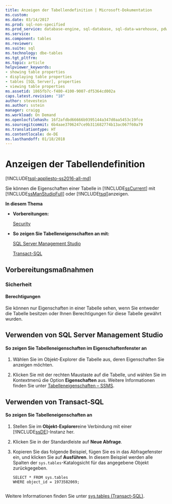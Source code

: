 ```yaml
---
title: Anzeigen der Tabellendefinition | Microsoft-Dokumentation
ms.custom: 
ms.date: 03/14/2017
ms.prod: sql-non-specified
ms.prod_service: database-engine, sql-database, sql-data-warehouse, pdw
ms.service: 
ms.component: tables
ms.reviewer: 
ms.suite: sql
ms.technology: dbe-tables
ms.tgt_pltfrm: 
ms.topic: article
helpviewer_keywords:
- showing table properties
- displaying table properties
- tables [SQL Server], properties
- viewing table properties
ms.assetid: 1865fb7c-f480-4100-9007-df5364cd002a
caps.latest.revision: "18"
author: stevestein
ms.author: sstein
manager: craigg
ms.workload: On Demand
ms.openlocfilehash: 16f2afdbd66666b9395144a347d0aa5453c19fce
ms.sourcegitcommit: 6b4aae3706247ce9b311682774b13ac067f60a79
ms.translationtype: HT
ms.contentlocale: de-DE
ms.lasthandoff: 01/18/2018
---
```

# <a name="view-the-table-definition"></a>Anzeigen der Tabellendefinition
[!INCLUDE[tsql-appliesto-ss2016-all-md](../../includes/tsql-appliesto-ss2016-all-md.md)]

  Sie können die Eigenschaften einer Tabelle in [!INCLUDE[ssCurrent](../../includes/sscurrent-md.md)] mit [!INCLUDE[ssManStudioFull](../../includes/ssmanstudiofull-md.md)] oder [!INCLUDE[tsql](../../includes/tsql-md.md)]anzeigen.  
  
 **In diesem Thema**  
  
-   **Vorbereitungen:**  
  
     [Security](#Security)  
  
-   **So zeigen Sie Tabelleneigenschaften an mit:**  
  
     [SQL Server Management Studio](#SSMSProcedure)  
  
     [Transact-SQL](#TsqlProcedure)  
  
##  <a name="BeforeYouBegin"></a> Vorbereitungsmaßnahmen  
  
###  <a name="Security"></a> Sicherheit  
  
####  <a name="Permissions"></a> Berechtigungen  
 Sie können nur Eigenschaften in einer Tabelle sehen, wenn Sie entweder die Tabelle besitzen oder Ihnen Berechtigungen für diese Tabelle gewährt wurden.  
  
##  <a name="SSMSProcedure"></a> Verwenden von SQL Server Management Studio  
  
#### <a name="to-show-table-properties-in-the-properties-window"></a>So zeigen Sie Tabelleneigenschaften im Eigenschaftenfenster an  
  
1.  Wählen Sie im Objekt-Explorer die Tabelle aus, deren Eigenschaften Sie anzeigen möchten.  
  
2.  Klicken Sie mit der rechten Maustaste auf die Tabelle, und wählen Sie im Kontextmenü die Option **Eigenschaften** aus. Weitere Informationen finden Sie unter [Tabelleneigenschaften – SSMS](../../relational-databases/tables/table-properties-ssms.md).  
  
##  <a name="TsqlProcedure"></a> Verwenden von Transact-SQL  
  
#### <a name="to-show-table-properties"></a>So zeigen Sie Tabelleneigenschaften an  
  
1.  Stellen Sie im **Objekt-Explorer**eine Verbindung mit einer [!INCLUDE[ssDE](../../includes/ssde-md.md)]-Instanz her.  
  
2.  Klicken Sie in der Standardleiste auf **Neue Abfrage**.  
  
3.  Kopieren Sie das folgende Beispiel, fügen Sie es in das Abfragefenster ein, und klicken Sie auf **Ausführen**. In diesem Beispiel werden alle Spalten der `sys.tables`-Katalogsicht für das angegebene Objekt zurückgegeben.  
  
    ```  
    SELECT * FROM sys.tables  
    WHERE object_id = 1973582069;  
  
    ```  
  
 Weitere Informationen finden Sie unter [sys.tables &#40;Transact-SQL&#41;](../../relational-databases/system-catalog-views/sys-tables-transact-sql.md).  
  
###  <a name="TsqlExample"></a>  

